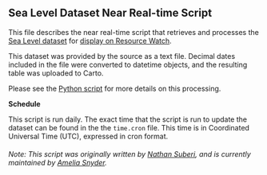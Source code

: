 ## Sea Level Dataset Near Real-time Script
This file describes the near real-time script that retrieves and processes the [Sea Level dataset](https://climate.nasa.gov/vital-signs/sea-level/) for [display on Resource Watch](https://resourcewatch.org/data/explore/f655d9b2-ea32-4753-9556-182fc6d3156b).

This dataset was provided by the source as a text file. Decimal dates included in the file were converted to datetime objects, and the resulting table was uploaded to Carto.

Please see the [Python script](https://github.com/resource-watch/nrt-scripts/blob/master/cli_040_mean_sea_level_rise/contents/src/__init__.py) for more details on this processing.

**Schedule**

This script is run daily. The exact time that the script is run to update the dataset can be found in the the `time.cron` file. This time is in Coordinated Universal Time (UTC), expressed in cron format.

###### Note: This script was originally written by [Nathan Suberi](mailto:nathan.suberi@wri.org), and is currently maintained by [Amelia Snyder](https://www.wri.org/profile/amelia-snyder).
